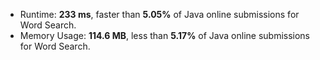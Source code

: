 - Runtime: **233 ms**, faster than **5.05%** of Java online submissions for Word Search.
- Memory Usage: **114.6 MB**, less than **5.17%** of Java online submissions for Word Search.